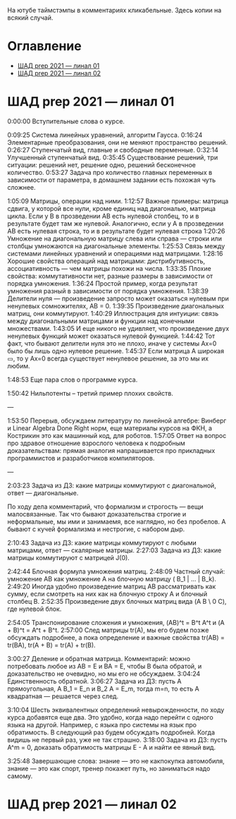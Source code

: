 На ютубе таймстэмпы в комментариях кликабельные. Здесь копии на всякий случай.

# Оглавление

- [ШАД prep 2021 — линал 01](#шад-prep-2021--линал-01)
- [ШАД prep 2021 — линал 02](#шад-prep-2021--линал-02)

# ШАД prep 2021 — линал 01  

0:00:00 Вступительные слова о курсе.

0:09:25 Система линейных уравнений, алгоритм Гаусса.
0:16:24 Элементарные преобразования, они не меняют пространство решений.
0:26:27 Ступенчатый вид, главные и свободные переменные.
0:32:14 Улучшенный ступенчатый вид.
0:35:45 Существование решений, три ситуации: решений нет, решение одно, решений бесконечное количество.
0:53:27 Задача про количество главных переменных в зависимости от параметра, в домашнем задании есть похожая чуть сложнее.

1:05:09 Матрицы, операции над ними.
1:12:57 Важные примеры: матрица сдвига, у которой все нули, кроме единиц над диагональю, матрица цикла.
Если у B в прозведении AB есть нулевой столбец, то и в результате будет там же нулевой.
Аналогично, если у А в прозведении AB есть нулевая строка, то и в результате будет нулевая строка
1:20:26 Умножение на диагональную матрицу слева или справа — строки или столбцы умножаются на диагональные элементы.
1:25:53 Связь между системами линейных уравнений и операциями над матрицами.
1:28:16 Хорошие свойства операций над матрицами: дистрибутивность, ассоциативность — чем матрицы похожи на числа.
1:33:35 Плохие свойства: коммутативности нет, разные размеры в зависимости от порядка умножения.
1:36:24 Простой пример, когда результат умножения разный в зависимости от порядка умножения.
1:38:39 Делители нуля — произведение запросто может оказаться нулевым при ненулевых сомножителях, AB = 0.
1:39:35 Произведение диагональных матриц, они коммутируют.
1:40:29 Иллюстрация для интуиции: связь между диагональными матрицами и функции над конечными множествами.
1:43:05 И еще никого не удивляет, что произведение двух ненулевых функций может оказаться нулевой функцией.
1:44:42 Тот факт, что бывают делители нуля это не плохо, иначе у системы Ax=0 было бы лишь одно нулевое решение.
1:45:37 Если матрица A широкая ▭, то у Ax=0 всегда существует ненулевое решение, за это мы их любим.

1:48:53 Еще пара слов о программе курса.

1:50:42 Нильпотенты – третий пример плохих свойств.

—

1:53:50 Перерыв, обсуждаем литературу по линейной алгебре: Винберг и Linear Algebra Done Right норм, еще материалы курсов на ФКН, а Кострикин это как машинный код, для роботов.
1:57:05 Ответ на вопрос про здравое отношение взрослого человека к подробным доказательствам: прямая аналогия напрашивается про прикладных программистов и разработчиков компиляторов.
 
—

2:03:23 Задача из ДЗ: какие матрицы коммутируют с диагональной, ответ — диагональные.

По ходу дела комментарий, что формализм и строгость — вещи малосвязанные. Так что бывают доказательства строгие и неформальные, мы ими и занимаемя, все наглядно, но без пробелов. А бывают с кучей формализма и нестрогие, с набором дыр.

2:10:43 Задача из ДЗ: какие матрицы коммутируют с любыми матрицами, ответ — скалярные матрицы.
2:27:03 Задача из ДЗ: какие матрицы коммутируют с матрицей J(0).

2:42:44 Блочная формула умножения матриц.
2:48:09 Частный случай: умножение AB как умножение A на блочную матрицу ( B_1 | ... | B_k).
2:49:20 Иногда удобно произведение матриц AB рассматривать как сумму, если смотреть на них как на блочную строку A и блочный столбец B.
2:52:35 Произведение двух блочных матриц вида (A B \\ 0 C), где нулевой блок.

2:54:05 Транспонирование сложения и умножения, (AB)^t = B^t A^t и (A + B)^t = A^t + B^t.
2:57:00 След матрицы tr(A), мы его будем позже обсуждать подробнее, а пока определение и важные свойства tr(AB) = tr(BA), tr(A + B) = tr(A) + tr(B).

3:00:27 Деление и обратная матрица.
Комментарий: можно потребовать любое из AB = E и BA = E, чтобы B была обратой, и доказательство не очевидно, но мы его не обсуждаем.
3:04:24 Единственность обратной.
3:06:27 Задача из ДЗ: пусть A прямоугольная, A B_1 = E_n и B_2 A = E_m, тогда m=n, то есть A квадратная — решается через след.

3:10:04 Шесть эквивалентных определений невырожденности, по ходу курса добавятся еще два.
Это удобно, когда надо перейти с одного языка на другой. Например, с языка про системы на язык про обратимость.
В следующий раз будем обсуждать подробней. Когда видишь не первый раз, уже не так страшно.
3:18:00 Задача из ДЗ: пусть A^m = 0, доказать обратимость матрицы E - A и найти ее явный вид.

3:25:48 Завершающие слова: знание — это не какпокупка автомобиля, знание — это как спорт, тренер покажет путь, но заниматься надо самому.

# ШАД prep 2021 — линал 02  
  





